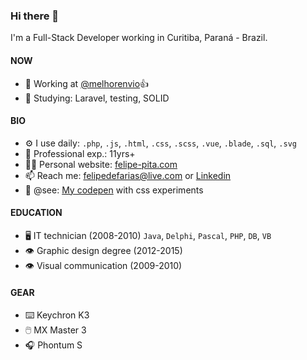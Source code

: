 ### Hi there 👋
I'm a Full-Stack Developer working in Curitiba, Paraná - Brazil.

#### NOW
- 💙 Working at [@melhorenvio](https://github.com/melhorenvio)👍
- 📖 Studying: Laravel, testing, SOLID

#### BIO
- ⚙️ I use daily: `.php`, `.js`, `.html`, `.css`, `.scss`, `.vue`, `.blade`, `.sql`, `.svg`
- 👴 Professional exp.: 11yrs+
- 🧑‍🏭 Personal website: [felipe-pita.com](https://felipe-pita.com)
- 📫 Reach me: felipedefarias@live.com or [Linkedin](www.linkedin.com/in/felipedefarias)
- 💅 @see: [My codepen](https://codepen.io/felipedefarias/pens/popular) with css experiments

#### EDUCATION
- 🖥️ IT technician (2008-2010) `Java`, `Delphi`, `Pascal`, `PHP`, `DB`, `VB`
- 👁️ Graphic design degree (2012-2015)
- 👁️ Visual communication (2009-2010)

#### GEAR
- ⌨️ Keychron K3
- 🖱️ MX Master 3
- 🎧 Phontum S
